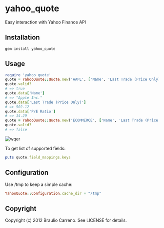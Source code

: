 # yahoo_quote

Easy interaction with Yahoo Finance API

## Installation

    gem install yahoo_quote

## Usage

```ruby
require 'yahoo_quote'
quote = YahooQuote::Quote.new('AAPL', ['Name', 'Last Trade (Price Only)', 'P/E Ratio'])
quote.valid?
# => true
quote.data['Name']
# => "Apple Inc."
quote.data['Last Trade (Price Only)']
# => 502.12
quote.data['P/E Ratio']
# => 14.29
quote = YahooQuote::Quote.new('ECOMMERCE', ['Name', 'Last Trade (Price Only)', 'P/E Ratio'])
quote.valid?
# => false
```

![wqer](http://chart.finance.yahoo.com/z?s=AAPL&t=1y&q=&l=&z=l&p=s&a=v&p=s&lang=en-US&region=US)

To get list of supported fields:

```ruby
puts quote.field_mappings.keys
````

## Configuration

Use /tmp to keep a simple cache:

```ruby
YahooQuote::Configuration.cache_dir = "/tmp"
```

## Copyright

Copyright (c) 2012 Braulio Carreno. See LICENSE for details.
